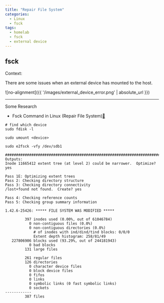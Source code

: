 ```yaml
---
title: "Repair File System"
categories:
  - Linux
  - fsck
tags:
  - homelab
  - fsck
  - external device
---
```

fsck
---

Context:

There are some issues when an external device has mounted to the host.

![no-alignment]({{ '/images/external_device_error.png' | absolute_url }})

---
Some Research
* Fsck Command in Linux (Repair File System)[:see_no_evil:](https://linuxize.com/post/fsck-command-in-linux/)

```shell
# find which device
sudo fdisk -l

sudo umount <device>

sudo e2fsck -vfy /dev/sdb1

##########################################################################
Outputs:
Inode 11665412 extent tree (at level 2) could be narrower.  Optimize? yes

Pass 1E: Optimizing extent trees
Pass 2: Checking directory structure
Pass 3: Checking directory connectivity
/lost+found not found.  Create? yes

Pass 4: Checking reference counts
Pass 5: Checking group summary information

1.42.6-25426: ***** FILE SYSTEM WAS MODIFIED *****

         397 inodes used (0.00%, out of 61046784)
           0 non-contiguous files (0.0%)
           0 non-contiguous directories (0.0%)
             # of inodes with ind/dind/tind blocks: 0/0/0
             Extent depth histogram: 258/81/49
   227806906 blocks used (93.29%, out of 244181943)
           0 bad blocks
         131 large files

         261 regular files
         126 directories
           0 character device files
           0 block device files
           0 fifos
           0 links
           0 symbolic links (0 fast symbolic links)
           0 sockets
------------
         387 files
```